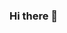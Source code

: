 ### Hi there 👋

<!--I love Java too-->

<!-- [![Gray's GitHub stats](https://github-readme-stats.vercel.app/api?username=GrayOrion&hide=stars,prs,contribs,issues&theme=cobalt)](https://github.com/anuraghazra/github-readme-stats) -->

<!--
**GrayOrion/GrayOrion** is a ✨ _special_ ✨ repository because its `README.md` (this file) appears on your GitHub profile.

Here are some ideas to get you started:

- 🔭 I’m currently working on ...
- 🌱 I’m currently learning ...
- 👯 I’m looking to collaborate on ...
- 🤔 I’m looking for help with ...
- 💬 Ask me about ...
- 📫 How to reach me: ...
- 😄 Pronouns: ...
- ⚡ Fun fact: ...
-->
